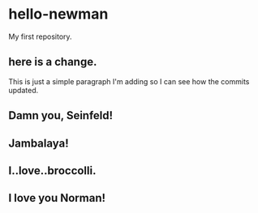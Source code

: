 # hello-newman
My first repository.

## here is a change.

This is just a simple paragraph I'm adding so I can see how the commits updated.

## Damn you, Seinfeld!

## Jambalaya!

## I..love..broccolli.

## I love you Norman!
